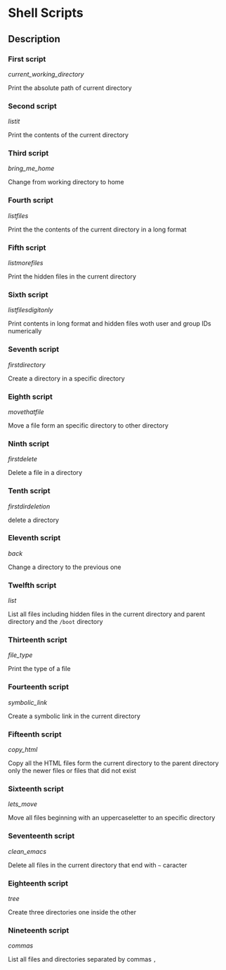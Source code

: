 # Shell Scripts

## Description

### First script
*current_working_directory*

Print the absolute path of current directory

### Second script
*listit*

Print the contents of the current directory

### Third script
*bring_me_home*

Change from working directory to home

### Fourth script
*listfiles*

Print the the contents of the current directory in a long format

### Fifth script
*listmorefiles*

Print the hidden files in the current directory

### Sixth script
*listfilesdigitonly*

Print contents in long format and hidden files woth user and group IDs numerically

### Seventh script
*firstdirectory*

Create a directory in a specific directory

### Eighth script
*movethatfile*

Move a file form an specific directory to other directory

### Ninth script
*firstdelete*

Delete a file in a directory

### Tenth script
*firstdirdeletion*

delete a directory

### Eleventh script
*back*

Change a directory to the previous one

### Twelfth script
*list*

List all files including hidden files in the current directory and parent directory and the `/boot` directory

### Thirteenth script
*file_type*

Print the type of a file

### Fourteenth script
*symbolic_link*

Create a symbolic link in the current directory

### Fifteenth script
*copy_html*

Copy all the HTML files form the current directory to the parent directory only the newer files or files that did not exist

### Sixteenth script
*lets_move*

Move all files beginning with an uppercaseletter to an specific directory

### Seventeenth script
*clean_emacs*

Delete all files in the current directory that end with `~` caracter

### Eighteenth script
*tree*

Create three directories one inside the other

### Nineteenth script
*commas*

List all files and directories separated by commas `,`